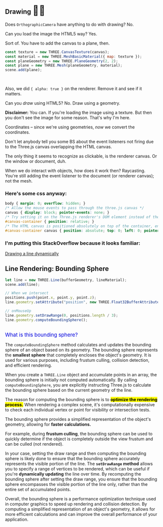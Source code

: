 ## Drawing <span style="font-size:32px;">🏴‍☠️</span>

Does `OrthographicCamera` have anything to do with drawing? No.

Can you load the image the HTML5 way?  Yes.

Sort of.  You have to add the canvas to a plane, then.

```javascript
const texture = new THREE.CanvasTexture(canvas);
const material = new THREE.MeshBasicMaterial({ map: texture });
const planeGeometry = new THREE.PlaneGeometry(2, 2);
const plane = new THREE.Mesh(planeGeometry, material);
scene.add(plane);
```

<br>

Also, we did `{ alpha: true }` on the renderer. Remove it and see if it matters.

Can you *draw* using HTML5?  No.  Draw using a geometry.

**Disclaimer:** You can.  If you're loading the image using a texture.  But then you don't see the image for some reason.  That's why I'm here.

Coordinates &ndash; since we're using geometries, *now* we convert the coordinates.

Don't let anybody tell you some BS about the event listeners not firing due to the Three.js canvas overlapping the HTML canvas.

The only thing it seems to recognize as clickable, is the renderer canvas.  Or the window or document, duh.

When we do interact with objects, how does it work then?  Raycasting.  You're still adding the event listener to the document (or renderer canvas); not the mesh.

### Here's some css anyway:

```css
body { margin: 0; overflow: hidden; }
/* Allow the mouse events to pass through the three.js canvas */
canvas { display: block; pointer-events: none; }
/* Try setting it on the Three.js renderer's DOM element instead of the Three.js canvas itself */
#canvas-container { position: relative; }
/* The HTML canvas is positioned absolutely on top of the container, enabling the event listeners to work correctly. */
#canvas-container canvas { position: absolute; top: 0; left: 0; pointer-events: none; }
```

### I'm putting this StackOverflow because it looks familiar:

[Drawing a line dynamically](https://stackoverflow.com/questions/31399856/drawing-a-line-with-three-js-dynamically)


## Line Rendering: Bounding Sphere

```js
let line = new THREE.Line(bufferGeometry, lineMaterial);
scene.add(line);

// When we intersect
positions.push(point.x, point.y, point.z);
line.geometry.setAttribute("position", new THREE.Float32BufferAttribute(positions, 3));

// onMouseUp
line.geometry.setDrawRange(0, positions.length / 3);
line.geometry.computeBoundingSphere();        
```

<br>
<span style="color:#0000dd;font-size:larger;">What is this bounding sphere?</span>

The `computeBoundingSphere` method calculates and updates the bounding sphere of an object based on its geometry. The bounding sphere represents the **smallest sphere** that completely encloses the object's geometry. It is used for various purposes, including frustum culling, collision detection, and efficient rendering.

When you create a `THREE.Line` object and accumulate points in an array, the bounding sphere is initially not computed automatically. By calling `computeBoundingSphere`, you are explicitly instructing Three.js to calculate the bounding sphere based on the current geometry of the line.

The reason for computing the bounding sphere is to <mark>**optimize the rendering process.**</mark> When rendering a complex scene, it's computationally expensive to check each individual vertex or point for visibility or intersection tests. 

The bounding sphere provides a simplified representation of the object's geometry, allowing for **faster calculations.**

For example, during **frustum culling**, the bounding sphere can be used to quickly determine if the object is completely outside the view frustum and can be culled (not rendered).

In your case, setting the draw range and then computing the bounding sphere is likely done to ensure that the bounding sphere accurately represents the visible portion of the line. The **`setDrawRange` method** allows you to specify a range of vertices to be rendered, which can be useful if you're **dynamically updating** the line over time. By recomputing the bounding sphere after setting the draw range, you ensure that the bounding sphere encompasses the visible portion of the line only, rather than the entire set of accumulated points.

Overall, the bounding sphere is a performance optimization technique used in computer graphics to speed up rendering and collision detection. By computing a simplified representation of an object's geometry, it allows for more efficient calculations and can improve the overall performance of your application.

<br>
